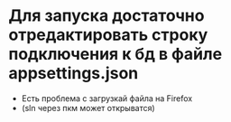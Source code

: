 # Для запуска достаточно отредактировать строку подключения к бд в файле appsettings.json
* Есть проблема с загрузкай файла на Firefox
* (sln через пкм может открыватся)
